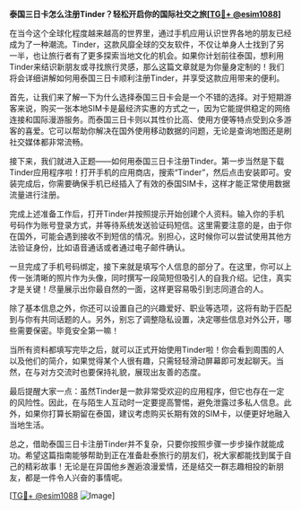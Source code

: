 **泰国三日卡怎么注册Tinder？轻松开启你的国际社交之旅[[TG💪+ @esim1088](https://t.me/s/esim1088)]**

在当今这个全球化程度越来越高的世界里，通过手机应用认识世界各地的朋友已经成为了一种潮流。Tinder，这款风靡全球的交友软件，不仅让单身人士找到了另一半，也让旅行者有了更多探索当地文化的机会。如果你计划前往泰国，想利用Tinder来结识新朋友或寻找旅行灵感，那么这篇文章就是为你量身定制的！我们将会详细讲解如何用泰国三日卡顺利注册Tinder，并享受这款应用带来的便利。

首先，让我们来了解一下为什么选择泰国三日卡会是一个不错的选择。对于短期游客来说，购买一张本地SIM卡是最经济实惠的方式之一，因为它能提供稳定的网络连接和国际漫游服务。而泰国三日卡则以其性价比高、使用方便等特点受到众多游客的喜爱。它可以帮助你解决在国外使用移动数据的问题，无论是查询地图还是刷社交媒体都非常流畅。

接下来，我们就进入正题——如何用泰国三日卡注册Tinder。第一步当然是下载Tinder应用程序啦！打开手机的应用商店，搜索“Tinder”，然后点击安装即可。安装完成后，你需要确保手机已经插入了有效的泰国SIM卡，这样才能正常使用数据流量进行注册。

完成上述准备工作后，打开Tinder并按照提示开始创建个人资料。输入你的手机号码作为账号登录方式，并等待系统发送验证码短信。这里需要注意的是，由于你在国外，可能会遇到接收不到短信的情况。别担心，这时候你可以尝试使用其他方法验证身份，比如语音通话或者通过电子邮件确认。

一旦完成了手机号码绑定，接下来就是填写个人信息的部分了。在这里，你可以上传一张清晰的照片作为头像，同时撰写一段简短但吸引人的自我介绍。记住，真实才是关键！尽量展示出你最自然的一面，这样更容易吸引到志同道合的人。

除了基本信息之外，你还可以设置自己的兴趣爱好、职业等选项，这将有助于匹配到与你有共同话题的人。另外，别忘了调整隐私设置，决定哪些信息对外公开，哪些需要保密。毕竟安全第一嘛！

当所有资料都填写完毕之后，就可以正式开始使用Tinder啦！你会看到周围的人以及他们的简介，如果觉得某个人很有趣，只需轻轻滑动屏幕即可发起聊天。当然，在与对方交流时也要保持礼貌，展现出友善的态度。

最后提醒大家一点：虽然Tinder是一款非常受欢迎的应用程序，但它也存在一定的风险性。因此，在与陌生人互动时一定要提高警惕，避免泄露过多私人信息。此外，如果你打算长期留在泰国，建议考虑购买长期有效的SIM卡，以便更好地融入当地生活。

总之，借助泰国三日卡注册Tinder并不复杂，只要你按照步骤一步步操作就能成功。希望这篇指南能够帮助到正在准备赴泰旅行的朋友们，祝大家都能找到属于自己的精彩故事！无论是在异国他乡邂逅浪漫爱情，还是结交一群志趣相投的新朋友，都是一件令人兴奋的事情呢。

[[TG💪+ @esim1088](https://t.me/s/esim1088) ![Image](https://i.postimg.cc/4NQfJmqS/Snipaste-2025-05-13-00-14-12.png)]
